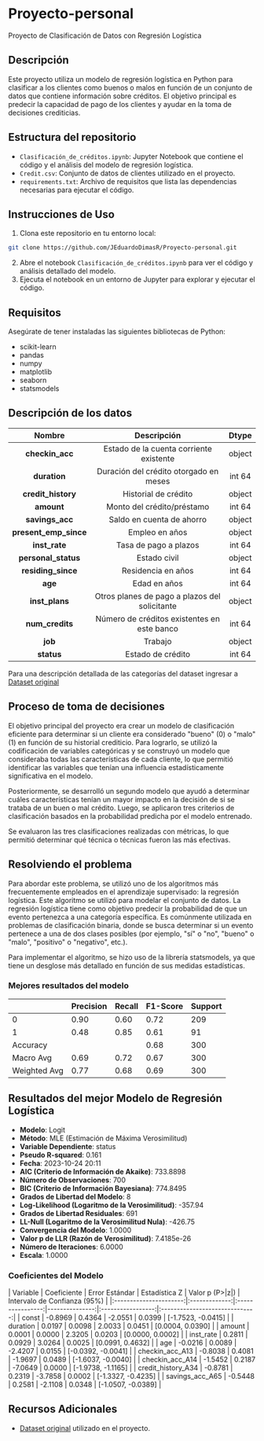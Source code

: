 # Proyecto-personal
Proyecto de Clasificación de Datos con Regresión Logística 

## Descripción
Este proyecto utiliza un modelo de regresión logística en Python para clasificar a los clientes como buenos o malos en función de un conjunto de datos que contiene información sobre créditos. El objetivo
principal es predecir la capacidad de pago de los clientes y ayudar en la toma de decisiones crediticias.

## Estructura del repositorio
- `Clasificación_de_créditos.ipynb`: Jupyter Notebook que contiene el código y el análisis del modelo de regresión logística.
- `Credit.csv`: Conjunto de datos de clientes utilizado en el proyecto.
- `requirements.txt`: Archivo de requisitos que lista las dependencias necesarias para ejecutar el código.

## Instrucciones de Uso
1. Clona este repositorio en tu entorno local:

```bash
git clone https://github.com/JEduardoDimasR/Proyecto-personal.git
```
2. Abre el notebook `Clasificación_de_créditos.ipynb` para ver el código y análisis detallado del modelo.
3. Ejecuta el notebook en un entorno de Jupyter para explorar y ejecutar el código.

## Requisitos
Asegúrate de tener instaladas las siguientes bibliotecas de Python:
- scikit-learn
- pandas
- numpy
- matplotlib
- seaborn
- statsmodels

## Descripción de los datos

| **Nombre**   | **Descripción** | **Dtype**|
| :--------: | :----:| :------: |
| **checkin_acc**     | Estado de la cuenta corriente existente  | object |
| **duration**    | Duración del crédito otorgado en meses   | int 64 |
| **credit_history**  | Historial de crédito  | object |
| **amount**  | Monto del crédito/préstamo| int 64 |
| **savings_acc**  | Saldo en cuenta de ahorro   | object |
| **present_emp_since**  | Empleo en años  | object |
| **inst_rate**  |Tasa de pago a plazos  | int 64 |
| **personal_status**  | Estado civil  | object |
| **residing_since**  | Residencia en años   | int 64 |
| **age**  | Edad en años  | int 64 |
| **inst_plans**  | Otros planes de pago a plazos del solicitante| object |
| **num_credits**  | Número de créditos existentes en este banco | int 64 |
| **job**  | Trabajo | object |
| **status**  | Estado de crédito  | int 64 |

Para una descripción detallada de las categorías del dataset ingresar a [Dataset original](https://archive.ics.uci.edu/dataset/144/statlog+german+credit+data)

## Proceso de toma de decisiones

El objetivo principal del proyecto era crear un modelo de clasificación eficiente para determinar si un cliente era considerado "bueno" (0) o "malo" (1) en función de su historial crediticio. Para lograrlo, se utilizó la codificación de variables categóricas y se construyó un modelo que consideraba todas las características de cada cliente, lo que permitió identificar las variables que tenían una influencia estadísticamente significativa en el modelo.

Posteriormente, se desarrolló un segundo modelo que ayudó a determinar cuáles características tenían un mayor impacto en la decisión de si se trataba de un buen o mal crédito. Luego, se aplicaron tres criterios de clasificación basados en la probabilidad predicha por el modelo entrenado.

Se evaluaron las tres clasificaciones realizadas con métricas, lo que permitió determinar qué técnica o técnicas fueron las más efectivas.


## Resolviendo el problema

Para abordar este problema, se utilizó uno de los algoritmos más frecuentemente empleados en el aprendizaje supervisado: la regresión logística. Este algoritmo se utilizó para modelar el conjunto de datos. La regresión logística tiene como objetivo predecir la probabilidad de que un evento pertenezca a una categoría específica. Es comúnmente utilizada en problemas de clasificación binaria, donde se busca determinar si un evento pertenece a una de dos clases posibles (por ejemplo, "sí" o "no", "bueno" o "malo", "positivo" o "negativo", etc.).

Para implementar el algoritmo, se hizo uso de la librería statsmodels, ya que tiene un desglose más detallado en función de sus medidas estadísticas.

### Mejores resultados del modelo

|      | Precision | Recall | F1-Score | Support |
|------|-----------|--------|----------|---------|
| 0    | 0.90      | 0.60   | 0.72     | 209     |
| 1    | 0.48      | 0.85   | 0.61     | 91      |
| Accuracy  |         |         | 0.68  | 300  |
| Macro Avg | 0.69    | 0.72   | 0.67     | 300    |
| Weighted Avg | 0.77  | 0.68   | 0.69     | 300     |

## Resultados del mejor Modelo de Regresión Logística

- **Modelo**: Logit
- **Método**: MLE (Estimación de Máxima Verosimilitud)
- **Variable Dependiente**: status
- **Pseudo R-squared**: 0.161
- **Fecha**: 2023-10-24 20:11
- **AIC (Criterio de Información de Akaike)**: 733.8898
- **Número de Observaciones**: 700
- **BIC (Criterio de Información Bayesiana)**: 774.8495
- **Grados de Libertad del Modelo**: 8
- **Log-Likelihood (Logaritmo de la Verosimilitud)**: -357.94
- **Grados de Libertad Residuales**: 691
- **LL-Null (Logaritmo de la Verosimilitud Nula)**: -426.75
- **Convergencia del Modelo**: 1.0000
- **Valor p de LLR (Razón de Verosimilitud)**: 7.4185e-26
- **Número de Iteraciones**: 6.0000
- **Escala**: 1.0000

### Coeficientes del Modelo 

| Variable             | Coeficiente | Error Estándar | Estadística Z | Valor p (P>|z|) | Intervalo de Confianza (95%) |
|:----------------------:|:-------------:|:----------------:|---------------:|:-----------------:|:------------------------------:|
| const                | -0.8969     | 0.4364         | -2.0551       | 0.0399          | [-1.7523, -0.0415]            |
| duration             | 0.0197      | 0.0098         | 2.0033        | 0.0451          | [0.0004, 0.0390]              |
| amount               | 0.0001      | 0.0000         | 2.3205        | 0.0203          | [0.0000, 0.0002]              |
| inst_rate            | 0.2811      | 0.0929         | 3.0264        | 0.0025          | [0.0991, 0.4632]              |
| age                  | -0.0216     | 0.0089         | -2.4207       | 0.0155          | [-0.0392, -0.0041]            |
| checkin_acc_A13      | -0.8038     | 0.4081         | -1.9697       | 0.0489          | [-1.6037, -0.0040]            |
| checkin_acc_A14      | -1.5452     | 0.2187         | -7.0649       | 0.0000          | [-1.9738, -1.1165]            |
| credit_history_A34   | -0.8781     | 0.2319         | -3.7858       | 0.0002          | [-1.3327, -0.4235]            |
| savings_acc_A65      | -0.5448     | 0.2581         | -2.1108       | 0.0348          | [-1.0507, -0.0389]            |







## Recursos Adicionales
- [Dataset original](https://archive.ics.uci.edu/dataset/144/statlog+german+credit+data) utilizado en el proyecto.

     

